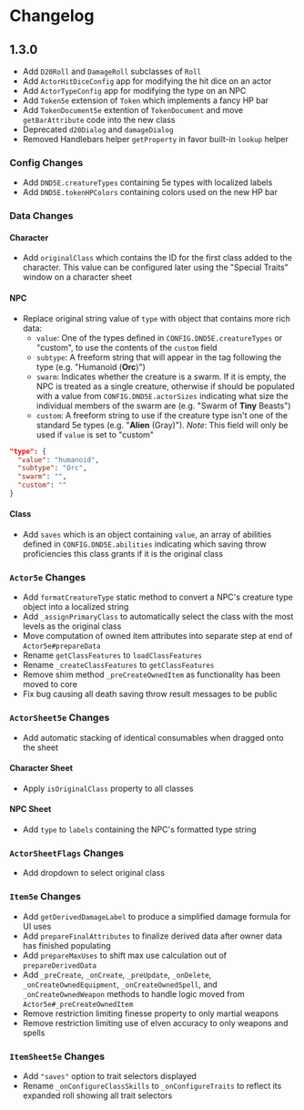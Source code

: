 # Changelog

## 1.3.0
- Add `D20Roll` and `DamageRoll` subclasses of `Roll`
- Add `ActorHitDiceConfig` app for modifying the hit dice on an actor
- Add `ActorTypeConfig` app for modifying the type on an NPC
- Add `Token5e` extension of `Token` which implements a fancy HP bar
- Add `TokenDocument5e` extention of `TokenDocument` and move `getBarAttribute` code into the new class
- Deprecated `d20Dialog` and `damageDialog`
- Removed Handlebars helper `getProperty` in favor built-in `lookup` helper


### Config Changes
- Add `DND5E.creatureTypes` containing 5e types with localized labels
- Add `DND5E.tokenHPColors` containing colors used on the new HP bar


### Data Changes
#### Character
- Add `originalClass` which contains the ID for the first class added to the character. This value can be configured later using the "Special Traits" window on a character sheet
#### NPC
- Replace original string value of `type` with object that contains more rich data:
  - `value`: One of the types defined in `CONFIG.DND5E.creatureTypes` or "custom", to use the contents of the `custom` field
  - `subtype`: A freeform string that will appear in the tag following the type (e.g. "Humanoid (**Orc**)")
  - `swarm`: Indicates whether the creature is a swarm. If it is empty, the NPC is treated as a single creature, otherwise if should be populated with a value from `CONFIG.DND5E.actorSizes` indicating what size the individual members of the swarm are (e.g. "Swarm of **Tiny** Beasts")
  - `custom`: A freeform string to use if the creature type isn't one of the standard 5e types (e.g. "**Alien** (Gray)"). *Note*: This field will only be used if `value` is set to "custom"
```json
"type": {
  "value": "humanoid",
  "subtype": "Orc",
  "swarm": "",
  "custom": ""
}
```
#### Class
- Add `saves` which is an object containing `value`, an array of abilities defined in `CONFIG.DND5E.abilities` indicating which saving throw proficiencies this class grants if it is the original class


### `Actor5e` Changes
- Add `formatCreatureType` static method to convert a NPC's creature type object into a localized string
- Add `_assignPrimaryClass` to automatically select the class with the most levels as the original class
- Move computation of owned item attributes into separate step at end of `Actor5e#prepareData`
- Rename `getClassFeatures` to `loadClassFeatures`
- Rename `_createClassFeatures` to `getClassFeatures`
- Remove shim method `_preCreateOwnedItem` as functionality has been moved to core
- Fix bug causing all death saving throw result messages to be public


### `ActorSheet5e` Changes
- Add automatic stacking of identical consumables when dragged onto the sheet
#### Character Sheet
- Apply `isOriginalClass` property to all classes
#### NPC Sheet
- Add `type` to `labels` containing the NPC's formatted type string


### `ActorSheetFlags` Changes
- Add dropdown to select original class


### `Item5e` Changes
- Add `getDerivedDamageLabel` to produce a simplified damage formula for UI uses
- Add `prepareFinalAttributes` to finalize derived data after owner data has finished populating
- Add `prepareMaxUses` to shift max use calculation out of `prepareDerivedData`
- Add `_preCreate`, `_onCreate`, `_preUpdate`, `_onDelete`, `_onCreateOwnedEquipment`, `_onCreateOwnedSpell`, and `_onCreateOwnedWeapon` methods to handle logic moved from `Actor5e#_preCreateOwnedItem`
- Remove restriction limiting finesse property to only martial weapons
- Remove restriction limiting use of elven accuracy to only weapons and spells


### `ItemSheet5e` Changes
- Add `"saves"` option to trait selectors displayed
- Rename `_onConfigureClassSkills` to `_onConfigureTraits` to reflect its expanded roll showing all trait selectors

